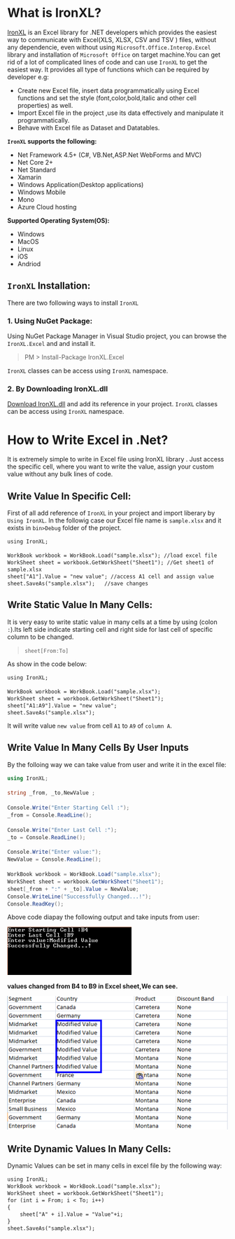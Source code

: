 # What is IronXL?
[IronXL](https://ironsoftware.com/csharp/excel/) is an Excel library for .NET developers which provides the easiest way to communicate with Excel(XLS, XLSX, CSV and TSV ) files, without any dependencie, even without using `Microsoft.Office.Interop.Excel` library and installation of  `Microsoft Office` on target machine.You can get rid of a lot of complicated lines of code and can use `IronXL` to get the easiest way. It provides all type of functions which can be required by developer e.g:
* Create new Excel file, insert data programmatically using Excel functions and set the style (font,color,bold,italic and other cell properties) as well.
* Import Excel file in the project ,use its data effectively and manipulate it programmatically.
* Behave with Excel file as Dataset and Datatables.

**`IronXL` supports the following:**
* Net Framework 4.5+ (C#, VB.Net,ASP.Net WebForms and MVC)
* Net Core 2+
* Net Standard
* Xamarin
* Windows Application(Desktop applications)
* Windows Mobile
* Mono
* Azure Cloud hosting
  
**Supported Operating System(OS):**
* Windows
* MacOS
* Linux
* iOS
* Andriod

## `IronXL` Installation:
There are two following ways to install `IronXL` 

### 1. Using NuGet Package:
Using NuGet Package Manager in Visual Studio project, you can browse the `IronXL.Excel` and and install it.
> PM > Install-Package IronXL.Excel

`IronXL` classes can be access using `IronXL` namespace.
### 2. By Downloading IronXL.dll
[Download IronXL.dll](https://ironsoftware.com/csharp/excel/) and add its reference in your project. `IronXL` classes can be access using `IronXL` namespace.
 


# How to Write Excel in .Net?

It is extremely simple to write in Excel file using IronXL library . Just access the specific cell, where you want to write the value, assign your custom value without any bulk lines of code. 

## Write Value In Specific Cell:  
First of all add reference of `IronXL` in your project and import liberary by `Using IronXL`. In the followig case our Excel file name is `sample.xlsx` and it exists in `bin>Debug` folder of the project.
```CSharp 
using IronXL;

WorkBook workbook = WorkBook.Load("sample.xlsx"); //load excel file 
WorkSheet sheet = workbook.GetWorkSheet("Sheet1"); //Get sheet1 of sample.xlsx
sheet["A1"].Value = "new value"; //access A1 cell and assign value
sheet.SaveAs("sample.xlsx");   //save changes         
```
## Write Static Value In Many Cells:
It is very easy to write static value in many cells at a time by using (colon `:`).Its left side indicate starting cell and right side for last cell of specific column to be changed.
>`sheet[From:To]`

As show in the code below:
```CSharp
using IronXL;

WorkBook workbook = WorkBook.Load("sample.xlsx");
WorkSheet sheet = workbook.GetWorkSheet("Sheet1");
sheet["A1:A9"].Value = "new value";
sheet.SaveAs("sample.xlsx");            
```
It will write value `new value` from cell `A1` to `A9` of `column A`.

## Write Value In Many Cells By User Inputs
By the folloing way we can take value from user and write it in the excel file:
```c#
using IronXL;

string _from, _to,NewValue ;

Console.Write("Enter Starting Cell :");
_from = Console.ReadLine();

Console.Write("Enter Last Cell :");
_to = Console.ReadLine();

Console.Write("Enter value:");
NewValue = Console.ReadLine();

WorkBook workbook = WorkBook.Load("sample.xlsx");
WorkSheet sheet = workbook.GetWorkSheet("Sheet1");
sheet[_from + ":" + _to].Value = NewValue;
Console.WriteLine("Successfully Changed...!");
Console.ReadKey();
```
Above code diapay the following output and take inputs from user:

![output](https://github.com/ubaid4/ironxl/blob/master/user_input_write_excel.png)

**values changed from B4 to B9 in Excel sheet,We can see.**

![output](https://github.com/ubaid4/ironxl/blob/master/excl_result.png)







## Write Dynamic Values In Many Cells:
Dynamic Values can be set in many cells in excel file by the following way:
```CSharp
using IronXL;
WorkBook workbook = WorkBook.Load("sample.xlsx");
WorkSheet sheet = workbook.GetWorkSheet("Sheet1");
for (int i = From; i < To; i++)
{
    sheet["A" + i].Value = "Value"+i;
}
sheet.SaveAs("sample.xlsx");  
```

